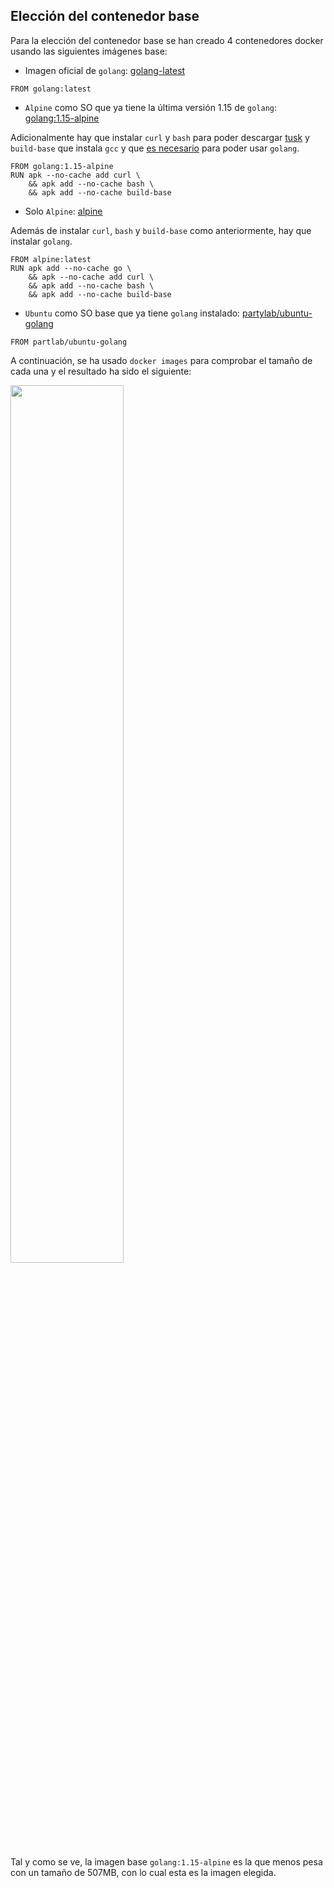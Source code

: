 ## Elección del contenedor base

Para la elección del contenedor base se han creado 4 contenedores docker usando las siguientes imágenes base:
* Imagen oficial de ``golang``: [golang-latest](https://hub.docker.com/_/golang)

```
FROM golang:latest
```

* ``Alpine`` como SO que ya tiene la última versión 1.15 de ``golang``: [golang:1.15-alpine](https://hub.docker.com/_/golang)

Adicionalmente hay que instalar ``curl`` y ``bash`` para poder descargar [tusk](https://github.com/rliebz/tusk) y ``build-base`` que instala ``gcc`` y que [es necesario](https://stackoverflow.com/questions/59471545/when-trying-to-build-docker-image-i-get-gcc-executable-file-not-found-in-p) para poder usar ``golang``.

```
FROM golang:1.15-alpine
RUN apk --no-cache add curl \
	&& apk add --no-cache bash \
	&& apk add --no-cache build-base
```

* Solo ``Alpine``: [alpine](https://hub.docker.com/_/alpine)

Además de instalar ``curl``, ``bash`` y ``build-base`` como anteriormente, hay que instalar ``golang``.

```
FROM alpine:latest
RUN apk add --no-cache go \
	&& apk --no-cache add curl \
	&& apk add --no-cache bash \
	&& apk add --no-cache build-base
```

* ``Ubuntu`` como SO base que ya tiene ``golang`` instalado: [partylab/ubuntu-golang](https://hub.docker.com/r/partlab/ubuntu-golang)

```
FROM partlab/ubuntu-golang
```

A continuación, se ha usado ``docker images`` para comprobar el tamaño de cada una y el resultado ha sido el siguiente:

<img src="https://github.com/Jumacasni/Terrake/blob/hito3/docs/img/dockerfiles.png" width="60%" height="60%">

Tal y como se ve, la imagen base ``golang:1.15-alpine`` es la que menos pesa con un tamaño de 507MB, con lo cual esta es la imagen elegida.
